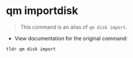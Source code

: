 # qm importdisk

> This command is an alias of `qm disk import`.

- View documentation for the original command:

`tldr qm disk import`